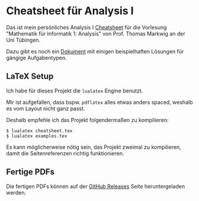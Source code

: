 # Cheatsheet für Analysis I

Das ist mein persönliches Analysis I [Cheatsheet](./cheatsheet.tex) für die Vorlesung
"Mathematik für Informatik 1: Analysis" von Prof. Thomas Markwig an der Uni Tübingen.

Dazu gibt es noch ein [Dokument](./examples.tex) mit einigen beispielhaften Lösungen für gängige Aufgabentypen.

## LaTeX Setup

Ich habe für dieses Projekt die `lualatex` Engine benutzt.

Mir ist aufgefallen, dass bspw. `pdflatex` alles etwas anders spaced,
weshalb es vom Layout nicht ganz passt.

Deshalb empfehle ich das Projekt folgendermaßen zu kompilieren:
```console
$ lualatex cheatsheet.tex
$ lualatex examples.tex
```
Es kann möglicherweise nötig sein, das Projekt zweimal zu kompilieren, damit die Seitenreferenzen richtig funktionieren.

## Fertige PDFs
Die fertigen PDFs können auf der [GitHub Releases](https://github.com/rabuu/ana1-cheatsheet/releases/latest) Seite heruntergeladen werden.

